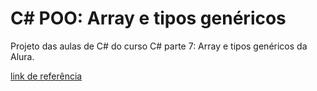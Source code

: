 # C# POO: Array e tipos genéricos

Projeto das aulas de C# do curso C# parte 7: Array e tipos genéricos da Alura.

<a href="https://cursos.alura.com.br/course/csharp-array-tipo-generico">link de referência<a>
